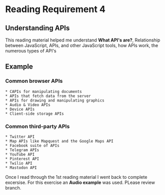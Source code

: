 # Reading Requirement 4
## Understanding APIs
This reading material helped me understand **What API's are?**, Relationship between JavaScript, APIs, and other JavaScript tools, how APIs work, the numerous types of API's
## Example
  ### Common browser APIs
    * CAPIs for manipulating documents
    * APIs that fetch data from the server
    * APIs for drawing and manipulating graphics
    * Audio & Video APIs
    * Device APIs
    * Client-side storage APIs
  ### Common third-party APIs
    * Twitter API
    * Map APIs like Mapquest and the Google Maps API 
    * Facebook suite of APIs
    * Telegram APIs
    * YouTube API
    * Pinterest API
    * Twilio API
    * Mastodon API
Once I read through the 1st reading material I went back to complete excersise. For this exercise an **Audio example** was used. PLease review branch.